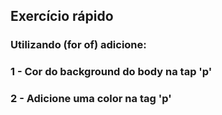 ## Exercício rápido

### Utilizando (for of) adicione:

### 1 - Cor do background do body na tap 'p'
### 2 - Adicione uma color na tag 'p' 